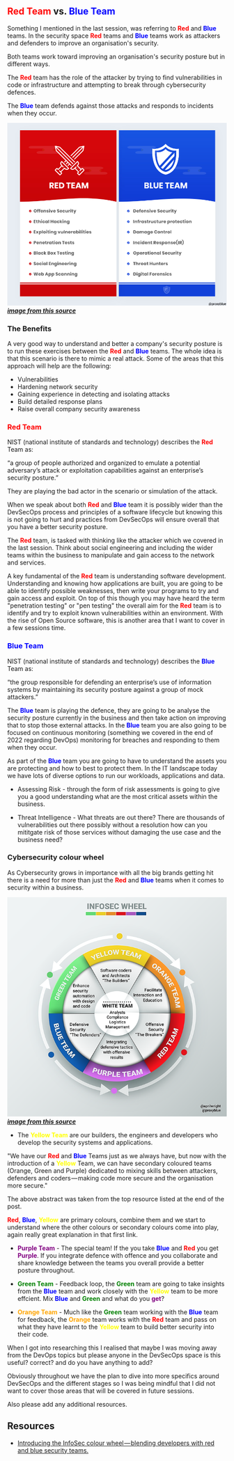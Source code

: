 ## <span style="color:red">Red Team</span> vs. <span style="color:blue">Blue Team</span>

Something I mentioned in the last session, was referring to <span style="color:red">**Red**</span> and <span style="color:blue">**Blue**</span> teams. In the security space <span style="color:red">**Red**</span> teams and <span style="color:blue">**Blue**</span> teams work as attackers and defenders to improve an organisation's security.

Both teams work toward improving an organisation's security posture but in different ways.

The <span style="color:red">**Red**</span> team has the role of the attacker by trying to find vulnerabilities in code or infrastructure and attempting to break through cybersecurity defences. 

The <span style="color:blue">**Blue**</span> team defends against those attacks and responds to incidents when they occur. 

![](images\day04-2.jpg)
***[image from this source](https://hackernoon.com/introducing-the-infosec-colour-wheel-blending-developers-with-red-and-blue-security-teams-6437c1a07700)***

### The Benefits 

A very good way to understand and better a company's security posture is to run these exercises between the <span style="color:red">**Red**</span> and <span style="color:blue">**Blue**</span> teams. The whole idea is that this scenario is there to mimic a real attack. Some of the areas that this approach will help are the following: 

- Vulnerabilities 
- Hardening network security 
- Gaining experience in detecting and isolating attacks
- Build detailed response plans
- Raise overall company security awareness

### <span style="color:red">Red Team</span> 

NIST (national institute of standards and technology) describes the <span style="color:red">**Red**</span> Team as: 

“a group of people authorized and organized to emulate a potential adversary’s attack or exploitation capabilities against an enterprise’s security posture.”

They are playing the bad actor in the scenario or simulation of the attack. 

When we speak about both <span style="color:red">**Red**</span> and <span style="color:blue">**Blue**</span> team it is possibly wider than the DevSecOps process and principles of a software lifecycle but knowing this is not going to hurt and practices from DevSecOps will ensure overall that you have a better security posture. 

The <span style="color:red">**Red**</span> team, is tasked with thinking like the attacker which we covered in the last session. Think about social engineering and including the wider teams within the business to manipulate and gain access to the network and services. 

A key fundamental of the <span style="color:red">**Red**</span> team is understanding software development. Understanding and knowing how applications are built, you are going to be able to identify possible weaknesses, then write your programs to try and gain access and exploit. On top of this though you may have heard the term "penetration testing" or "pen testing" the overall aim for the <span style="color:red">**Red**</span> team is to identify and try to exploit known vulnerabilities within an environment. With the rise of Open Source software, this is another area that I want to cover in a few sessions time. 

### <span style="color:blue">Blue Team</span> 

NIST (national institute of standards and technology) describes the <span style="color:blue">**Blue**</span> Team as: 

“the group responsible for defending an enterprise’s use of information systems by maintaining its security posture against a group of mock attackers.”

The <span style="color:blue">**Blue**</span> team is playing the defence, they are going to be analyse the security posture currently in the business and then take action on improving that to stop those external attacks. In the <span style="color:blue">**Blue**</span> team you are also going to be focused on continuous monitoring (something we covered in the end of 2022 regarding DevOps) monitoring for breaches and responding to them when they occur. 

As part of the <span style="color:blue">**Blue**</span> team you are going to have to understand the assets you are protecting and how to best to protect them. In the IT landscape today we have lots of diverse options to run our workloads, applications and data. 

- Assessing Risk - through the form of risk assessments is going to give you a good understanding what are the most critical assets within the business. 

- Threat Intelligence - What threats are out there? There are thousands of vulnerabilities out there possibly without a resolution how can you mititgate risk of those services without damaging the use case and the business need? 

### Cybersecurity colour wheel 

As Cybersecurity grows in importance with all the big brands getting hit there is a need for more than just the <span style="color:red">**Red**</span> and <span style="color:blue">**Blue**</span> teams when it comes to security within a business. 

![](images\day04-1.png)
***[image from this source](https://hackernoon.com/introducing-the-infosec-colour-wheel-blending-developers-with-red-and-blue-security-teams-6437c1a07700)***

- The <span style="color:yellow">**Yellow Team**</span> are our builders, the engineers and developers who develop the security systems and applications. 

"We have our <span style="color:red">**Red**</span> and <span style="color:blue">**Blue**</span> Teams just as we always have, but now with the introduction of a <span style="color:yellow">**Yellow**</span> Team, we can have secondary coloured teams (Orange, Green and Purple) dedicated to mixing skills between attackers, defenders and coders — making code more secure and the organisation more secure."

The above abstract was taken from the top resource listed at the end of the post. 

<span style="color:red">**Red**</span>, <span style="color:blue">**Blue**</span>, <span style="color:yellow">**Yellow**</span> are primary colours, combine them and we start to understand where the other colours or secondary colours come into play, again really great explanation in that first link. 

- <span style="color:purple">**Purple Team**</span> - The special team! If the you take <span style="color:blue">**Blue**</span> and <span style="color:red">**Red**</span> you get <span style="color:purple">**Purple**</span>. If you integrate defence with offence and you collaborate and share knowledge between the teams you overall provide a better posture throughout. 

- <span style="color:green">**Green Team**</span> - Feedback loop, the <span style="color:green">**Green**</span> team are going to take insights from the <span style="color:blue">**Blue**</span> team and work closely with the <span style="color:yellow">**Yellow**</span> team to be more effcient. Mix <span style="color:blue">**Blue**</span> and <span style="color:green">**Green**</span> and what do you <span style="color:purple">**get**</span>? 
 
- <span style="color:orange">**Orange Team**</span> - Much like the <span style="color:green">**Green**</span> team working with the <span style="color:blue">**Blue**</span> team for feedback, the <span style="color:orange">**Orange**</span> team works with the <span style="color:red">**Red**</span> team and pass on what they have learnt to the <span style="color:yellow">**Yellow**</span> team to build better security into their code.  

When I got into researching this I realised that maybe I was moving away from the DevOps topics but please anyone in the DevSecOps space is this useful? correct? and do you have anything to add? 

Obviously throughout we have the plan to dive into more specifics around DevSecOps and the different stages so I was being mindful that I did not want to cover those areas that will be covered in future sessions. 

Also please add any additional resources.

## Resources 

- [Introducing the InfoSec colour wheel — blending developers with red and blue security teams.](https://hackernoon.com/introducing-the-infosec-colour-wheel-blending-developers-with-red-and-blue-security-teams-6437c1a07700)

